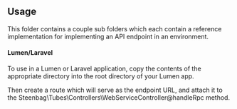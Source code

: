 ## Usage


This folder contains a couple sub folders which each contain a reference implementation for implementing an API endpoint in an environment.

#### Lumen/Laravel

To use in a Lumen or Laravel application, copy the contents of the appropriate directory into the root directory of your Lumen app.

Then create a route which will serve as the endpoint URL, and attach it to the Steenbag\Tubes\Controllers\WebServiceController@handleRpc method.

